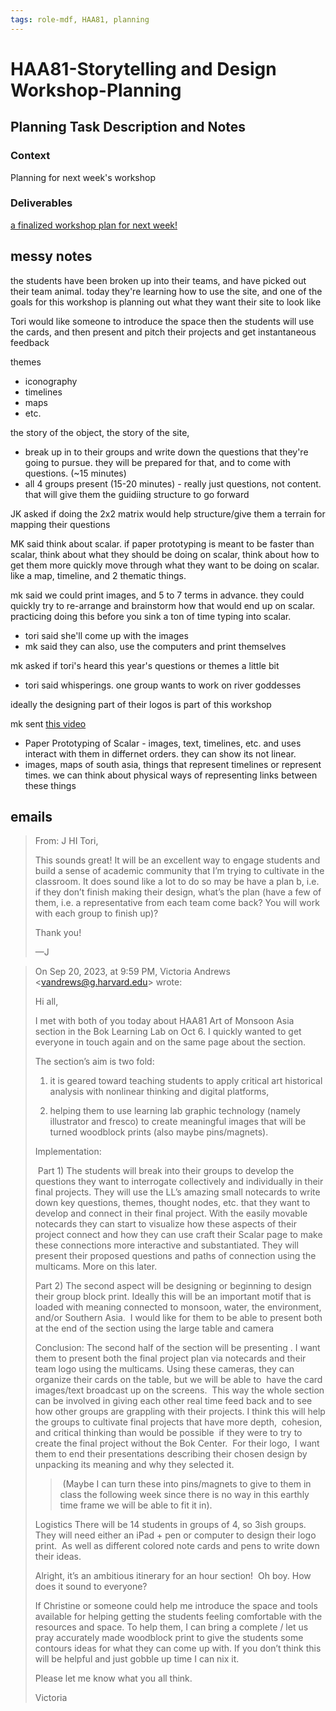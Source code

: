 ```yaml
---
tags: role-mdf, HAA81, planning
---
```


# HAA81-Storytelling and Design Workshop-Planning

## Planning Task Description and Notes

### Context
Planning for next week's workshop

### Deliverables
[a finalized workshop plan for next week!](https://hackmd.io/Yc4CuzG1Q8y8mBg6GRtNUA)

## messy notes
the students have been broken up into their teams, and have picked out their team animal. today they're learning how to use the site, and one of the goals for this workshop is planning out what they want their site to look like

Tori would like someone to introduce the space
then the students will use the cards, and then present and pitch their projects and get instantaneous feedback

themes
* iconography
* timelines
* maps
* etc.

the story of the object, the story of the site,


* break up in to their groups and write down the questions that they're going to pursue. they will be prepared for that, and to come with questions. (~15 minutes)
* all 4 groups present (15-20 minutes) - really just questions, not content. that will give them the guidiing structure to go forward

JK asked if doing the 2x2 matrix would help structure/give them a terrain for mapping their questions

MK said think about scalar. if paper prototyping is meant to be faster than scalar, think about what they should be doing on scalar, think about how to get them more quickly move through what they want to be doing on scalar. like a map, timeline, and 2 thematic things.

mk said we could print images, and 5 to 7 terms in advance. they could quickly try to re-arrange and brainstorm how that would end up on scalar. practicing doing this before you sink a ton of time typing into scalar.
* tori said she'll come up with the images 
* mk said they can also, use the computers and print themselves

mk asked if tori's heard this year's questions or themes a little bit
* tori said whisperings. one group wants to work on river goddesses

ideally the designing part of their logos is part of this workshop

mk sent [this video](https://www.youtube.com/watch?app=desktop&v=y20E3qBmHpg)
* Paper Prototyping of Scalar - images, text, timelines, etc. and uses interact with them in differnet orders. they can show its not linear.
* images, maps of south asia, things that represent timelines or represent times. we can think about physical ways of representing links between these things

## emails
> From: J
> HI Tori,
> 
> This sounds great! It will be an excellent way to engage students and build a sense of academic community that I’m trying to cultivate in the classroom. It does sound like a lot to do so may be have a plan b, i.e. if they don’t finish making their design, what’s the plan (have a few of them, i.e. a representative from each team come back? You will work with each group to finish up)?
> 
> Thank you!
> 
> —J

> On Sep 20, 2023, at 9:59 PM, Victoria Andrews <[vandrews@g.harvard.edu](mailto:vandrews@g.harvard.edu "mailto:vandrews@g.harvard.edu")\> wrote:
> 
> Hi all, 
> 
> I met with both of you today about HAA81 Art of Monsoon Asia section in the Bok Learning Lab on Oct 6. I quickly wanted to get everyone in touch again and on the same page about the section.
> 
> The section’s aim is two fold: 
> 
> 1) it is geared toward teaching students to apply critical art historical analysis with nonlinear thinking and digital platforms, 
> 
> 2) helping them to use learning lab graphic technology (namely illustrator and fresco) to create meaningful images that will be turned woodblock prints (also maybe pins/magnets). 
> 
> Implementation: 
> 
>  Part 1) The students will break into their groups to develop the questions they want to interrogate collectively and individually in their final projects. They will use the LL’s amazing small notecards to write down key questions, themes, thought nodes, etc. that they want to develop and connect in their final project. With the easily movable notecards they can start to visualize how these aspects of their project connect and how they can use craft their Scalar page to make these connections more interactive and substantiated. They will present their proposed questions and paths of connection using the multicams. More on this later. 
> 
> Part 2) The second aspect will be designing or beginning to design their group block print. Ideally this will be an important motif that is loaded with meaning connected to monsoon, water, the environment, and/or Southern Asia.  I would like for them to be able to present both at the end of the section using the large table and camera 
> 
> Conclusion: The second half of the section will be presenting . I want them to present both the final project plan via notecards and their team logo using the multicams. Using these cameras, they can organize their cards on the table, but we will be able to  have the card images/text broadcast up on the screens.  This way the whole section can be involved in giving each other real time feed back and to see how other groups are grappling with their projects. I think this will help the groups to cultivate final projects that have more depth,  cohesion, and critical thinking than would be possible  if they were to try to create the final project without the Bok Center.  For their logo,  I want them to end their presentations describing their chosen design by unpacking its meaning and why they selected it.
> 
> >  (Maybe I can turn these into pins/magnets to give to them in class the following week since there is no way in this earthly time frame we will be able to fit it in). 
> 
> Logistics There will be 14 students in groups of 4, so 3ish groups. They will need either an iPad + pen or computer to design their logo print.  As well as different colored note cards and pens to write down their ideas. 
> 
> Alright, it’s an ambitious itinerary for an hour section!  Oh boy. How does it sound to everyone? 
> 
> If Christine or someone could help me introduce the space and tools available for helping getting the students feeling comfortable with the resources and space. To help them, I can bring a complete / let us pray accurately made woodblock print to give the students some contours ideas for what they can come up with. If you don’t think this will be helpful and just gobble up time I can nix it.  
> 
> Please let me know what you all think.  
> 
> Victoria 
